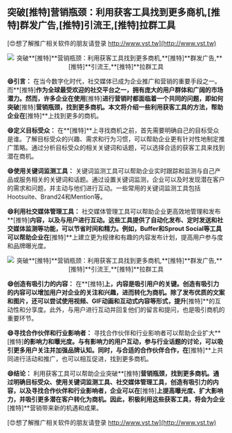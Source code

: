 ## **突破**[推特]**营销瓶颈：利用获客工具找到更多商机,**[推特]**群发广告,**[推特]**引流王,**[推特]**拉群工具**

[😍想了解推广相关软件的朋友请登录 http://www.vst.tw](http://www.vst.tw)

 <center><img src="https://vst.tw/MP4/tuiguang/png/5.png" alt="突破**[推特]**营销瓶颈：利用获客工具找到更多商机,**[推特]**群发广告,**[推特]**引流王,**[推特]**拉群工具"></center>

**😄引言：**
在当今数字化时代，社交媒体已成为企业推广和营销的重要手段之一。而**[推特]**作为全球最受欢迎的社交平台之一，拥有庞大的用户群体和广阔的市场潜力。然而，许多企业在使用**[推特]**进行营销时都面临着一个共同的问题，即如何突破**[推特]**营销瓶颈，找到更多商机。本文将介绍一些利用获客工具的方法，帮助企业在**[推特]**上找到更多的商机。

**😄定义目标受众：**
在**[推特]**上寻找商机之前，首先需要明确自己的目标受众是谁。了解目标受众的兴趣、需求和行为习惯，可以帮助企业更有针对性地制定推广策略。通过分析目标受众的相关关键词和话题，可以选择合适的获客工具来找到潜在商机。

**😄使用关键词监测工具：**
关键词监测工具可以帮助企业实时跟踪和监测与自己产品或服务相关的关键词和话题。通过设置关键词监测，企业可以及时发现潜在客户的需求和问题，并主动与他们进行互动。一些常用的关键词监测工具包括Hootsuite、Brand24和Mention等。

**😄利用社交媒体管理工具：**
社交媒体管理工具可以帮助企业更高效地管理和发布**[推特]**内容，以及与用户进行互动。这些工具提供了自动化发布、定时发送和社交媒体监测等功能，可以节省时间和精力。例如，Buffer和Sprout Social等工具可以帮助企业在**[推特]**上建立更为规律和有趣的内容发布计划，提高用户参与度和品牌曝光度。

 <center><img src="https://vst.tw/MP4/tuiguang/png/2.png" alt="突破**[推特]**营销瓶颈：利用获客工具找到更多商机,**[推特]**群发广告,**[推特]**引流王,**[推特]**拉群工具"></center>

**😄创造有吸引力的内容：**
在**[推特]**上，内容是吸引用户的关键。创造有吸引力的内容可以增加用户对企业的关注和兴趣，进而转化为商机。除了发布优质的文案和图片，还可以尝试使用视频、GIF动画和互动式内容等形式，提升**[推特]**的互动性和分享度。此外，与用户进行互动并回复他们的留言和提问，也是吸引商机的重要环节。

**😄寻找合作伙伴和行业影响者：**
寻找合作伙伴和行业影响者可以帮助企业扩大**[推特]**的影响力和曝光度。与有影响力的用户互动，参与行业话题的讨论，可以吸引更多用户关注并加强品牌认知。同时，与合适的合作伙伴合作，在**[推特]**上共同进行活动和推广，也可以相互促进，找到更多商机。

**😄结论：**
利用获客工具可以帮助企业突破**[推特]**营销瓶颈，找到更多商机。通过明确目标受众、使用关键词监测工具、社交媒体管理工具，创造有吸引力的内容，以及寻找合作伙伴和行业影响者，企业可以在**[推特]**上提高曝光度、扩大影响力，并吸引更多潜在客户转化为商机。因此，积极利用这些获客工具，将会为企业**[推特]**营销带来新的机遇和成果。

[😍想了解推广相关软件的朋友请登录 http://www.vst.tw](http://www.vst.tw)



